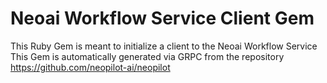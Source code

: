 # Neoai Workflow Service Client Gem

This Ruby Gem is meant to initialize a client to the Neoai Workflow Service
This Gem is automatically generated via GRPC from the
repository <https://github.com/neopilot-ai/neopilot>
